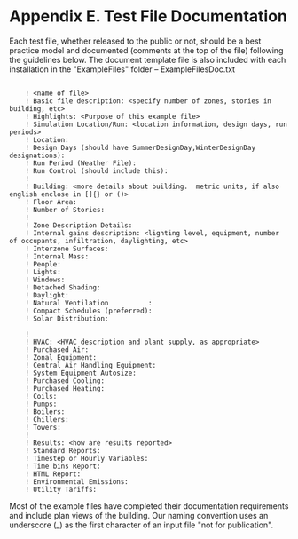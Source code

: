 # Appendix E.  Test File Documentation

Each test file, whether released to the public or not, should be a best practice model and documented (comments at the top of the file) following the guidelines below.  The document template file is also included with each installation in the "ExampleFiles" folder – ExampleFilesDoc.txt

~~~~~~~~~~~~~~~~~~~~

    ! <name of file>
    ! Basic file description: <specify number of zones, stories in building, etc>
    ! Highlights: <Purpose of this example file>
    ! Simulation Location/Run: <location information, design days, run periods>
    ! Location:
    ! Design Days (should have SummerDesignDay,WinterDesignDay designations):
    ! Run Period (Weather File):
    ! Run Control (should include this):
    !
    ! Building: <more details about building.  metric units, if also english enclose in []{} or ()>
    ! Floor Area:
    ! Number of Stories:
    !
    ! Zone Description Details:
    ! Internal gains description: <lighting level, equipment, number of occupants, infiltration, daylighting, etc>
    ! Interzone Surfaces:
    ! Internal Mass:
    ! People:
    ! Lights:
    ! Windows:
    ! Detached Shading:
    ! Daylight:
    ! Natural Ventilation          :
    ! Compact Schedules (preferred):
    ! Solar Distribution:

    !
    ! HVAC: <HVAC description and plant supply, as appropriate>
    ! Purchased Air:
    ! Zonal Equipment:
    ! Central Air Handling Equipment:
    ! System Equipment Autosize:
    ! Purchased Cooling:
    ! Purchased Heating:
    ! Coils:
    ! Pumps:
    ! Boilers:
    ! Chillers:
    ! Towers:
    !
    ! Results: <how are results reported>
    ! Standard Reports:
    ! Timestep or Hourly Variables:
    ! Time bins Report:
    ! HTML Report:
    ! Environmental Emissions:
    ! Utility Tariffs:
~~~~~~~~~~~~~~~~~~~~

Most of the example files have completed their documentation requirements and include plan views of the building.  Our naming convention uses an underscore (_) as the first character of an input file "not for publication".